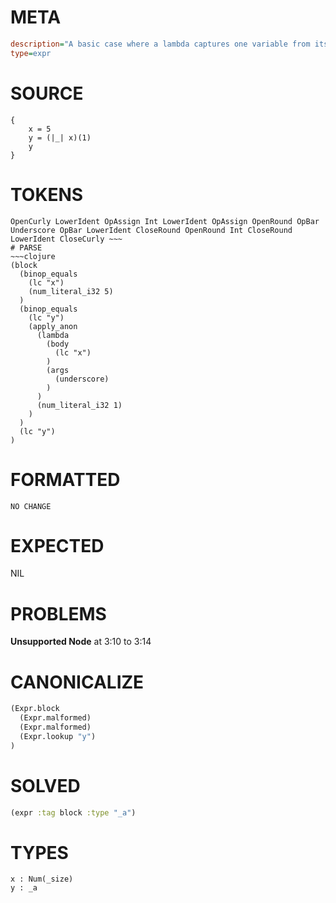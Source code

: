 # META
~~~ini
description="A basic case where a lambda captures one variable from its immediate parent scope."
type=expr
~~~
# SOURCE
~~~roc
{
    x = 5
    y = (|_| x)(1)
    y
}
~~~
# TOKENS
~~~text
OpenCurly LowerIdent OpAssign Int LowerIdent OpAssign OpenRound OpBar Underscore OpBar LowerIdent CloseRound OpenRound Int CloseRound LowerIdent CloseCurly ~~~
# PARSE
~~~clojure
(block
  (binop_equals
    (lc "x")
    (num_literal_i32 5)
  )
  (binop_equals
    (lc "y")
    (apply_anon
      (lambda
        (body
          (lc "x")
        )
        (args
          (underscore)
        )
      )
      (num_literal_i32 1)
    )
  )
  (lc "y")
)
~~~
# FORMATTED
~~~roc
NO CHANGE
~~~
# EXPECTED
NIL
# PROBLEMS
**Unsupported Node**
at 3:10 to 3:14

# CANONICALIZE
~~~clojure
(Expr.block
  (Expr.malformed)
  (Expr.malformed)
  (Expr.lookup "y")
)
~~~
# SOLVED
~~~clojure
(expr :tag block :type "_a")
~~~
# TYPES
~~~roc
x : Num(_size)
y : _a
~~~
